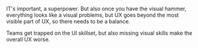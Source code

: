 IT's important, a superpower. But also once you have the visual hammer, everything looks like a visual problems, but UX goes beyond the most visible part of UX, so there needs to be a balance.

Teams get trapped on the UI skillset, but also missing visual skills make the overall UX worse.